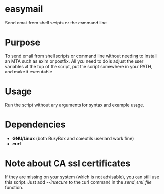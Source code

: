 # easymail
Send email from shell scripts or the command line

# Purpose
To send email from shell scripts or command line without needing to install an MTA such as exim or postfix. All you need to do is adjust the user variables at the top of the script, put the script somewhere in your PATH, and make it executable.

# Usage
Run the script without any arguments for syntax and example usage.

# Dependencies
- **GNU/Linux** (both BusyBox and coreutils userland work fine)
- **curl**

# Note about CA ssl certificates
If they are missing on your system (which is not advisable), you can still use this script. Just add *--insecure* to the curl command in the *send_eml_file* function.
